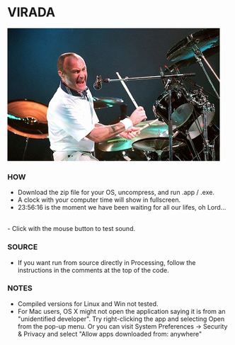 # VIRADA

![Can you feel it coming?](img/philDrum.png)

### HOW 

- Download the zip file for your OS, uncompress, and run .app / .exe.
- A clock with your computer time will show in fullscreen.
- 23:56:16 is the moment we have been waiting for all our lifes, oh Lord...
<br>
- Click with the mouse button to test sound.

### SOURCE

- If you want run from source directly in Processing, follow the instructions in the comments at the top of the code.

### NOTES
- Compiled versions for Linux and Win not tested. 
- For Mac users, OS X might not open the application saying it is from an "unidentified developer". Try right-clicking the app and selecting Open from the pop-up menu. Or you can visit System Preferences -> Security & Privacy and select "Allow apps downloaded from: anywhere"
